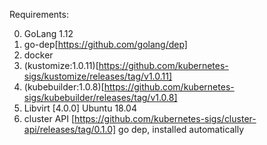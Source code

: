 Requirements:

0. GoLang 1.12
0. go-dep[https://github.com/golang/dep]
1. docker
2. (kustomize:1.0.11)[https://github.com/kubernetes-sigs/kustomize/releases/tag/v1.0.11]
3. (kubebuilder:1.0.8)[https://github.com/kubernetes-sigs/kubebuilder/releases/tag/v1.0.8]
4. Libvirt [4.0.0]
Ubuntu 18.04
5. cluster API [https://github.com/kubernetes-sigs/cluster-api/releases/tag/0.1.0] go dep, installed automatically
